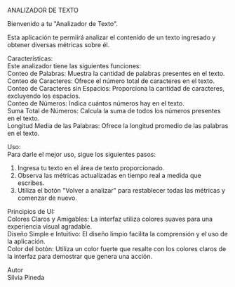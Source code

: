 ANALIZADOR DE TEXTO

Bienvenido a tu "Analizador de Texto".

Esta aplicación te permiirá analizar el contenido de un texto ingresado y obtener diversas métricas sobre él. 

Características:<br>
Este analizador tiene las siguientes funciones: <br>
Conteo de Palabras: Muestra la cantidad de palabras presentes en el texto.<br>
Conteo de Caracteres: Ofrece el número total de caracteres en el texto.<br>
Conteo de Caracteres sin Espacios: Proporciona la cantidad de caracteres, excluyendo los espacios.<br>
Conteo de Números: Indica cuántos números hay en el texto.<br>
Suma Total de Números: Calcula la suma de todos los números presentes en el texto.<br>
Longitud Media de las Palabras: Ofrece la longitud promedio de las palabras en el texto.<br>

Uso:<br>
Para darle el mejor uso, sigue los siguientes pasos:<br>
1. Ingresa tu texto en el área de texto proporcionado.<br>
2. Observa las métricas actualizadas en tiempo real a medida que escribes.<br>
3. Utiliza el botón "Volver a analizar" para restablecer todas las métricas y comenzar de nuevo.<br>

Principios de UI:<br>
Colores Claros y Amigables: La interfaz utiliza colores suaves para una experiencia visual agradable.<br>
Diseño Simple e Intuitivo: El diseño limpio facilita la comprensión y el uso de la aplicación.<br>
Color del botón: Utiliza un color fuerte que resalte con los colores claros de la interfaz para demostrar que genera una acción.<br>

Autor<br>
Silvia Pineda
